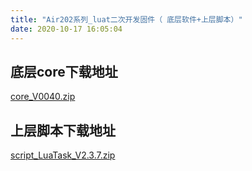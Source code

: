 ```yaml
---
title: "Air202系列_luat二次开发固件（ 底层软件+上层脚本）"
date: 2020-10-17 16:05:04
---
```


## 底层core下载地址
[core_V0040.zip](http://openluat-luatcommunity.oss-cn-hangzhou.aliyuncs.com/attachment/20201017160427009_core_V0040.zip)
## 上层脚本下载地址
[script_LuaTask_V2.3.7.zip](http://openluat-luatcommunity.oss-cn-hangzhou.aliyuncs.com/attachment/20201017160458751_script_LuaTask_V2.3.7.zip)
